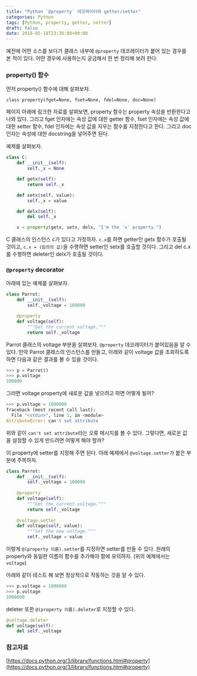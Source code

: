 ```yaml
---
title: "Python `@property` 데코레이터와 getter/setter"
categories: Python
tags: [Python, property, getter, setter]
draft: false
date: 2018-05-18T23:36:00+09:00
---
```


예전에 어떤 소스를 보다가 클래스 내부에 `@property` 데코레이터가 붙어 있는 경우를 본 적이 있다. 어떤 경우에 사용하는지 궁금해서 한 번 정리해 보려 한다.

### property() 함수

먼저 property() 함수에 대해 살펴보자.

```
class property(fget=None, fset=None, fdel=None, doc=None)
```

페이지 아래에 링크한 자료를 살펴보면, property 함수는 property 속성을 반환한다고 나와 있다. 그리고 fget 인자에는 속성 값에 대한 getter 함수, fset 인자에는 속성 값에 대한 setter 함수, fdel 인자에는 속성 값을 지우는 함수를 지정한다고 한다. 그리고 doc 인자는 속성에 대한 docstring을 넣어주면 된다.

예제를 살펴보자. 

```python
class C:
    def __init__(self):
        self._x = None

    def getx(self):
        return self._x

    def setx(self, value):
        self._x = value

    def delx(self):
        del self._x

    x = property(getx, setx, delx, "I'm the 'x' property.")
```

C 클래스의 인스턴스 c가 있다고 가정하자. `c.x`를 하면 getter인 getx 함수가 호출될 것이고, `c.x = (임의의 값)`을 수행하면 setter인 setx를 호출할 것이다. 그리고 del c.x를 수행하면 deleter인 delx가 호출될 것이다.

### `@property` decorator

아래에 있는 예제를 살펴보자. 

```python
class Parrot:
    def __init__(self):
        self._voltage = 100000

    @property
    def voltage(self):
        """Get the current voltage."""
        return self._voltage
```

Parrot 클래스의 voltage 부분을 살펴보자. `@property` 데코레이터가 붙어있음을 알 수 있다. 만약 Parrot 클래스의 인스턴스를 만들고, 아래와 같이 voltage 값을 조회하도록 하면 다음과 같은 결과를 볼 수 있을 것이다. 

```python
>>> p = Parrot()
>>> p.voltage
100000
```

그러면 voltage property에 새로운 값을 넣으려고 하면 어떻게 될까?

```python
>>> p.voltage = 1000000
Traceback (most recent call last):
  File "<stdin>", line 1, in <module>
AttributeError: can't set attribute
```

위와 같이 `can't set attribute`라는 오류 메시지를 볼 수 있다. 그렇다면, 새로운 값을 설정할 수 있게 만드려면 어떻게 해야 할까?

이 property에 setter를 지정해 주면 된다. 아래 예제에서 `@voltage.setter`가 붙은 부분에 주목하자.

```python
class Parrot:
    def __init__(self):
        self._voltage = 100000
    
    @property
    def voltage(self):
        """Get the current voltage."""
        return self._voltage
    
    @voltage.setter
    def voltage(self, value):
        """Set the new voltage."""
        self._voltage = value
```

이렇게 `@(property 이름).setter`를 지정하면 setter를 만들 수 있다. 원래의 property와 동일한 이름의 함수를 추가해야 함에 유의하자. (위의 예제에서는 `voltage`)

아래와 같이 테스트 해 보면 정상적으로 작동하는 것을 알 수 있다.

```python
>>> p.voltage = 1000000
>>> p.voltage
1000000
```

deleter 또한 `@(property 이름).deleter`로 지정할 수 있다.

```python
@voltage.deleter
def voltage(self):
    del self._voltage
```

### 참고자료

[https://docs.python.org/3/library/functions.html#property](https://docs.python.org/3/library/functions.html#property)
